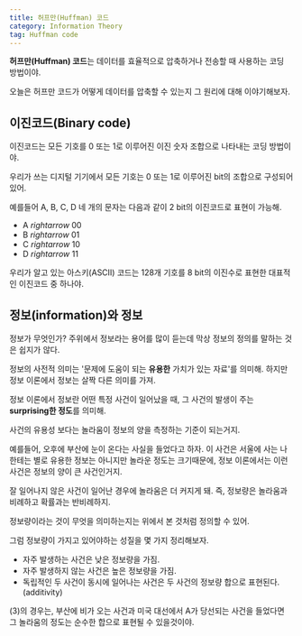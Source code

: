 ```yaml
---
title: 허프만(Huffman) 코드
category: Information Theory
tag: Huffman code
---
```


**허프만(Huffman) 코드**는 데이터를 효율적으로 압축하거나 전송할 때 사용하는 코딩 방법이야.

오늘은 허프만 코드가 어떻게 데이터를 압축할 수 있는지 그 원리에 대해 이야기해보자.

## 이진코드(Binary code)

이진코드는 모든 기호를 0 또는 1로 이루어진 이진 숫자 조합으로 나타내는 코딩 방법이야.

우리가 쓰는 디지털 기기에서 모든 기호는 0 또는 1로 이루어진 bit의 조합으로 구성되어있어.

예를들어 A, B, C, D 네 개의 문자는 다음과 같이 2 bit의 이진코드로 표현이 가능해.

 - A $rightarrow$ 00
 - B $rightarrow$ 01
 - C $rightarrow$ 10
 - D $rightarrow$ 11

우리가 알고 있는 아스키(ASCII) 코드는 128개 기호를 8 bit의 이진수로 표현한 대표적인 이진코드 중 하나야.

## 정보(information)와 정보

정보가 무엇인가? 주위에서 정보라는 용어를 많이 듣는데 막상 정보의 정의를 말하는 것은 쉽지가 않다.

정보의 사전적 의미는 '문제에 도움이 되는 **유용한** 가치가 있는 자료'를 의미해. 하지만 정보 이론에서 정보는 살짝 다른 의미를 가져. 

정보 이론에서 정보란 어떤 특정 사건이 일어났을 때, 그 사건의 발생이 주는 **surprising한 정도**를 의미해.

사건의 유용성 보다는 놀라움이 정보의 양을 측정하는 기준이 되는거지.

예를들어, 오후에 부산에 눈이 온다는 사실을 들었다고 하자. 이 사건은 서울에 사는 나한테는 별로 유용한 정보는 아니지만 놀라운 정도는 크기때문에, 정보 이론에서는 이런 사건은 정보의 양이 큰 사건인거지.

잘 일어나지 않은 사건이 일어난 경우에 놀라움은 더 커지게 돼. 즉, 정보량은 놀라움과 비례하고 확률과는 반비례하지.

정보량이라는 것이 무엇을 의미하는지는 위에서 본 것처럼 정의할 수 있어.

그럼 정보량이 가지고 있어야하는 성질을 몇 가지 정리해보자.

- 자주 발생하는 사건은 낮은 정보량을 가짐.
- 자주 발생하지 않는 사건은 높은 정보량을 가짐.
- 독립적인 두 사건이 동시에 일어나는 사건은 두 사건의 정보량 합으로 표현된다. (additivity)

(3)의 경우는, 부산에 비가 오는 사건과 미국 대선에서 A가 당선되는 사건을 들었다면 그 놀라움의 정도는 순수한 합으로 표현될 수 있을것이야.
